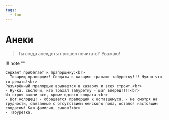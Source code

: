 ```yaml
---
tags:
  - fun
---
```


# Анеки

> Ты сюда анекдоты пришел почитать? Уважаю!

!!! note ""

    Сержант прибегает к прапорщику:<br>
    - Товарищ прапорщик! Солдаты в казарме трахают табуретку!!! Нужно что-то делать!<br>
    Разъярённый прапорщик врывается в казарму и всех строит.<br>
    - Ну-ка, сволочи, кто трахал табуретку - шаг вперёд!!!!<br>
    Из строя вышли все, кроме одного солдата.<br>
    - Вот молодец! - обращается прапорщик к оставшемуся, - Не смотря на трудности, связанные с отсутствием женского пола, остался настоящим солдатом! Как фамилия, сынок?<br>
    - Табуретка.
